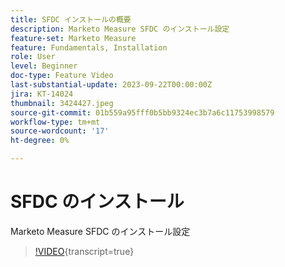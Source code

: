 ```yaml
---
title: SFDC インストールの概要
description: Marketo Measure SFDC のインストール設定
feature-set: Marketo Measure
feature: Fundamentals, Installation
role: User
level: Beginner
doc-type: Feature Video
last-substantial-update: 2023-09-22T00:00:00Z
jira: KT-14024
thumbnail: 3424427.jpeg
source-git-commit: 01b559a95fff0b5bb9324ec3b7a6c11753998579
workflow-type: tm+mt
source-wordcount: '17'
ht-degree: 0%

---
```



# SFDC のインストール

Marketo Measure SFDC のインストール設定

>[!VIDEO](https://video.tv.adobe.com/v/3424427/?learn=on){transcript=true}
